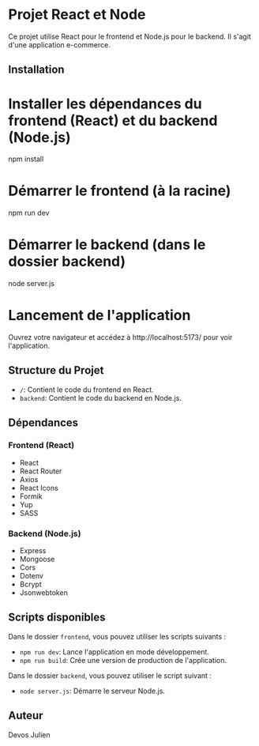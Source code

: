 # Projet React et Node

Ce projet utilise React pour le frontend et Node.js pour le backend. Il s'agit d'une application e-commerce.

## Installation

# Installer les dépendances du frontend (React) et du backend (Node.js)
npm install

# Démarrer le frontend (à la racine)
npm run dev

# Démarrer le backend (dans le dossier backend)
node server.js

# Lancement de l'application
Ouvrez votre navigateur et accédez à http://localhost:5173/ pour voir l'application.


## Structure du Projet

- `/`: Contient le code du frontend en React.
- `backend`: Contient le code du backend en Node.js.

## Dépendances

### Frontend (React)

- React
- React Router
- Axios
- React Icons
- Formik
- Yup
- SASS

### Backend (Node.js)

- Express
- Mongoose
- Cors
- Dotenv
- Bcrypt
- Jsonwebtoken

## Scripts disponibles

Dans le dossier `frontend`, vous pouvez utiliser les scripts suivants :

- `npm run dev`: Lance l'application en mode développement.
- `npm run build`: Crée une version de production de l'application.

Dans le dossier `backend`, vous pouvez utiliser le script suivant :

- `node server.js`: Démarre le serveur Node.js.

## Auteur

Devos Julien
